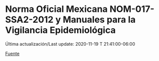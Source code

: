 # Norma Oficial Mexicana NOM-017-SSA2-2012 y Manuales para la Vigilancia Epidemiológica

Última actualización/Last update: 2020-11-19 T 21:41:00-06:00

 [Fuente](https://www.gob.mx/salud/documentos/manuales-para-la-vigilancia-epidemiologica-102563)
